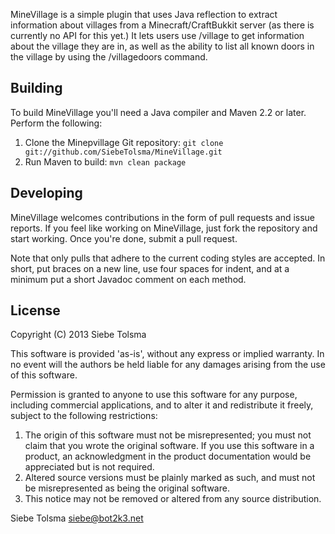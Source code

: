 MineVillage is a simple plugin that uses Java reflection to extract information about
villages from a Minecraft/CraftBukkit server (as there is currently no API for this yet.)
It lets users use /village to get information about the village they are in, as well as
the ability to list all known doors in the village by using the /villagedoors command.

## Building

To build MineVillage you'll need a Java compiler and Maven 2.2 or later. Perform
the following:

1. Clone the Minepvillage Git repository:
   `git clone git://github.com/SiebeTolsma/MineVillage.git`
2. Run Maven to build:
   `mvn clean package`

## Developing

MineVillage welcomes contributions in the form of pull requests and issue reports. 
If you feel like working on MineVillage, just fork the repository and start working. 
Once you're done, submit a pull request.

Note that only pulls that adhere to the current coding styles are accepted. In 
short, put braces on a new line, use four spaces for indent, and at a minimum 
put a short Javadoc comment on each method.

## License

Copyright (C) 2013 Siebe Tolsma

This software is provided 'as-is', without any express or implied
warranty. In no event will the authors be held liable for any damages
arising from the use of this software.

Permission is granted to anyone to use this software for any purpose,
including commercial applications, and to alter it and redistribute it
freely, subject to the following restrictions:

1. The origin of this software must not be misrepresented; you must not
   claim that you wrote the original software. If you use this software
   in a product, an acknowledgment in the product documentation would be
   appreciated but is not required.
2. Altered source versions must be plainly marked as such, and must not be
   misrepresented as being the original software.
3. This notice may not be removed or altered from any source distribution.

Siebe Tolsma
siebe@bot2k3.net